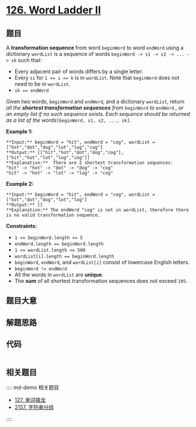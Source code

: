 # [126. Word Ladder II](https://leetcode.com/problems/word-ladder-ii)

## 题目

A **transformation sequence** from word `beginWord` to word `endWord` using a
dictionary `wordList` is a sequence of words `beginWord -> s1 -> s2 -> ... ->
sk` such that:

  * Every adjacent pair of words differs by a single letter.
  * Every `si` for `1 <= i <= k` is in `wordList`. Note that `beginWord` does not need to be in `wordList`.
  * `sk == endWord`

Given two words, `beginWord` and `endWord`, and a dictionary `wordList`,
return _all the **shortest transformation sequences** from_ `beginWord` _to_
`endWord` _, or an empty list if no such sequence exists. Each sequence should
be returned as a list of the words_`[beginWord, s1, s2, ..., sk]`.



**Example 1:**

    
    
    **Input:** beginWord = "hit", endWord = "cog", wordList = ["hot","dot","dog","lot","log","cog"]
    **Output:** [["hit","hot","dot","dog","cog"],["hit","hot","lot","log","cog"]]
    **Explanation:**  There are 2 shortest transformation sequences:
    "hit" -> "hot" -> "dot" -> "dog" -> "cog"
    "hit" -> "hot" -> "lot" -> "log" -> "cog"
    

**Example 2:**

    
    
    **Input:** beginWord = "hit", endWord = "cog", wordList = ["hot","dot","dog","lot","log"]
    **Output:** []
    **Explanation:** The endWord "cog" is not in wordList, therefore there is no valid transformation sequence.
    



**Constraints:**

  * `1 <= beginWord.length <= 5`
  * `endWord.length == beginWord.length`
  * `1 <= wordList.length <= 500`
  * `wordList[i].length == beginWord.length`
  * `beginWord`, `endWord`, and `wordList[i]` consist of lowercase English letters.
  * `beginWord != endWord`
  * All the words in `wordList` are **unique**.
  * The **sum** of all shortest transformation sequences does not exceed `105`.


## 题目大意

## 解题思路

## 代码

```javascript

```

## 相关题目

:::: md-demo 相关题目
- [127. 单词接龙](https://leetcode.com/problems/word-ladder)
- [2157. 字符串分组](https://leetcode.com/problems/groups-of-strings)

::::
